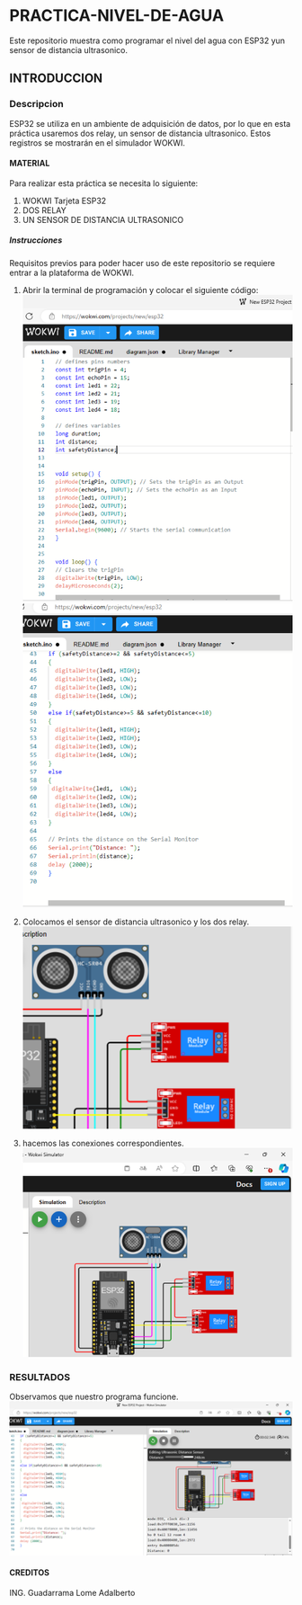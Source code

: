 # PRACTICA-NIVEL-DE-AGUA
Este repositorio muestra como programar el nivel del agua con ESP32 yun sensor de distancia ultrasonico.

## INTRODUCCION
### Descripcion 
ESP32 se utiliza en un ambiente de adquisición de datos, por lo que en esta práctica usaremos dos relay, un sensor de distancia ultrasonico. Estos registros se mostrarán en el simulador  WOKWI.

#### MATERIAL 
Para realizar esta práctica se necesita lo siguiente:
1. WOKWI Tarjeta ESP32
2. DOS RELAY
3. UN SENSOR DE DISTANCIA ULTRASONICO

##### Instrucciones
Requisitos previos para poder hacer uso de este repositorio se requiere entrar a la plataforma de WOKWI.

1. Abrir la terminal de programación y colocar el siguiente código:
![.](https://github.com/AdalGuadarrama/PRACTICA-NIVEL-DE-AGUA/blob/main/AGUA1.1.png)
![.](https://github.com/AdalGuadarrama/PRACTICA-NIVEL-DE-AGUA/blob/main/AGUA1.2.png)

2. Colocamos el sensor de distancia ultrasonico y los dos relay.
![.](https://github.com/AdalGuadarrama/PRACTICA-NIVEL-DE-AGUA/blob/main/New%20ESP32%20Project%20-%20Wokwi%20Simulator%20y%2011%20p%C3%A1ginas%20m%C3%A1s%20-%20Perfil%201_%20Microsoft%E2%80%8B%20Edge%2019_01_2024%2008_16_58%20p.%20m..png)

3. hacemos las conexiones correspondientes.
![.](https://github.com/AdalGuadarrama/PRACTICA-NIVEL-DE-AGUA/blob/main/agua.2.2.png)

### RESULTADOS
Observamos que nuestro programa funcione.
![.](https://github.com/AdalGuadarrama/PRACTICA-NIVEL-DE-AGUA/blob/main/New%20ESP32%20Project%20-%20Wokwi%20Simulator%20y%2011%20p%C3%A1ginas%20m%C3%A1s%20-%20Perfil%201_%20Microsoft%E2%80%8B%20Edge%2019_01_2024%2008_29_27%20p.%20m..png)

#### CREDITOS
ING. Guadarrama Lome Adalberto 


